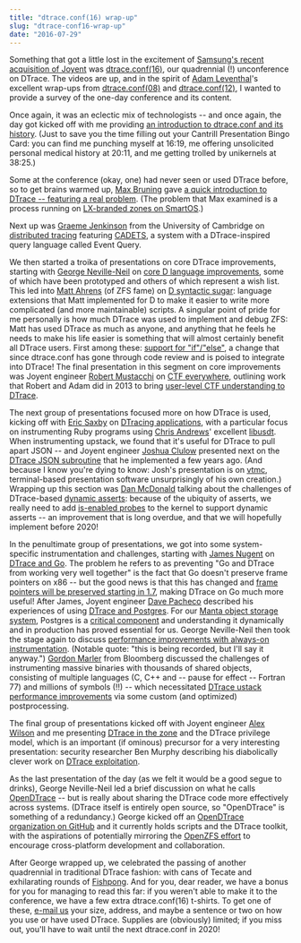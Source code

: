 ```yaml
---
title: "dtrace.conf(16) wrap-up"
slug: "dtrace-conf16-wrap-up"
date: "2016-07-29"
---
```


Something that got a little lost in the excitement of [Samsung's recent acquisition of Joyent](https://www.joyent.com/blog/samsung-acquires-joyent-a-ctos-perspective) was [dtrace.conf(16)](https://twitter.com/bcantrill/status/735539536793460736), our quadrennial (!) unconference on DTrace. The videos are up, and in the spirit of [Adam Leventhal](http://dtrace.org/blogs/ahl/)'s excellent wrap-ups from [dtrace.conf(08)](http://dtrace.org/blogs/ahl/2008/05/05/dtrace-conf-post-post-mortem/) and [dtrace.conf(12)](http://dtrace.org/blogs/ahl/2012/04/09/dtrace-conf12-wrap-up/), I wanted to provide a survey of the one-day conference and its content.

Once again, it was an eclectic mix of technologists -- and once again, the day got kicked off with me providing [an introduction to dtrace.conf and its history](https://www.joyent.com/about/events/2016/dtrace-conf/videos/introduction). (Just to save you the time filling out your Cantrill Presentation Bingo Card: you can find me punching myself at 16:19, me offering unsolicited personal medical history at 20:11, and me getting trolled by unikernels at 38:25.)

Some at the conference (okay, one) had never seen or used DTrace before, so to get brains warmed up, [Max Bruning](https://twitter.com/mrbruning) gave [a quick introduction to DTrace -- featuring a real problem](https://www.joyent.com/about/events/2016/dtrace-conf/videos/useful-dtrace-info). (The problem that Max examined is a process running on [LX-branded zones on SmartOS](https://www.youtube.com/watch?v=lnesNFulpPE).)

Next up was [Graeme Jenkinson](http://www.cl.cam.ac.uk/~gcj21/) from the University of Cambridge on [distributed tracing](https://www.joyent.com/about/events/2016/dtrace-conf/videos/distributed-dtrace) featuring [CADETS](http://www.cl.cam.ac.uk/research/security/cadets/), a system with a DTrace-inspired query language called Event Query.

We then started a troika of presentations on core DTrace improvements, starting with [George Neville-Neil](https://www.linkedin.com/in/george-neville-neil-94a5679) on [core D language improvements](https://www.joyent.com/about/events/2016/dtrace-conf/videos/d-language-improvements), some of which have been prototyped and others of which represent a wish list. This led into [Matt Ahrens](http://open-zfs.org/wiki/User:Mahrens) (of ZFS fame) on [D syntactic sugar](https://www.joyent.com/about/events/2016/dtrace-conf/videos/d-syntactic-sugar): language extensions that Matt implemented for D to make it easier to write more complicated (and more maintainable) scripts. A singular point of pride for me personally is how much DTrace was used to implement and debug ZFS: Matt has used DTrace as much as anyone, and anything that he feels he needs to make his life easier is something that will almost certainly benefit all DTrace users. First among these: [support for "if"/"else"](https://www.illumos.org/issues/7085), a change that since dtrace.conf has gone through code review and is poised to integrate into DTrace! The final presentation in this segment on core improvements was Joyent engineer [Robert Mustacchi](https://twitter.com/rmustacc) on [CTF everywhere](https://www.joyent.com/about/events/2016/dtrace-conf/videos/ctf-everywhere), outlining work that Robert and Adam did in 2013 to bring [user-level CTF understanding to DTrace](http://dtrace.org/blogs/rm/2013/11/14/userland-ctf-in-dtrace/).

The next group of presentations focused more on how DTrace is used, kicking off with [Eric Saxby](https://twitter.com/ecdysone) on [DTracing applications](https://www.joyent.com/about/events/2016/dtrace-conf/videos/dtracing-apps), with a particular focus on instrumenting Ruby programs using [Chris Andrews](http://chrisa.github.io/)' excellent [libusdt](https://github.com/chrisa/libusdt). When instrumenting upstack, we found that it's useful for DTrace to pull apart JSON -- and Joyent engineer [Joshua Clulow](https://github.com/jclulow) presented next on the [DTrace JSON subroutine](https://www.joyent.com/about/events/2016/dtrace-conf/videos/dtrace-json-subroutine) that he implemented a few years ago. (And because I know you're dying to know: Josh's presentation is on [vtmc](https://github.com/jclulow/vtmc), terminal-based presentation software unsurprisingly of his own creation.) Wrapping up this section was [Dan McDonald](https://github.com/danmcd) talking about the challenges of DTrace-based [dynamic asserts](https://www.joyent.com/about/events/2016/dtrace-conf/videos/dynamic-asserts): because of the ubiquity of asserts, we really need to add [is-enabled probes](http://dtrace.org/blogs/ahl/2006/05/08/user-land-tracing-gets-better-and-better/) to the kernel to support dynamic asserts -- an improvement that is long overdue, and that we will hopefully implement before 2020!

In the penultimate group of presentations, we got into some system-specific instrumentation and challenges, starting with [James Nugent](https://twitter.com/jen20) on [DTrace and Go](https://www.joyent.com/about/events/2016/dtrace-conf/videos/dtrace-and-go). The problem he refers to as preventing "Go and DTrace from working very well together" is the fact that Go doesn't preserve frame pointers on x86 -- but the good news is that this has changed and [frame pointers will be preserved starting in 1.7](https://twitter.com/davecheney/status/735997272882712577), making DTrace on Go much more useful! After James, Joyent engineer [Dave Pacheco](https://twitter.com/dapsays) described his experiences of using [DTrace and Postgres](https://www.joyent.com/about/events/2016/dtrace-conf/videos/dtrace-and-postgres). For our [Manta object storage system](https://github.com/joyent/manta), Postgres is a [critical component](https://www.joyent.com/blog/manta-postmortem-7-27-2015) and understanding it dynamically and in production has proved essential for us. George Neville-Neil then took the stage again to discuss [performance improvements with always-on instrumentation](https://www.joyent.com/about/events/2016/dtrace-conf/videos/dtrace-performance-improvements-with-always-on-instrumentation). (Notable quote: "this is being recorded, but I'll say it anyway.") [Gordon Marler](https://www.linkedin.com/in/gordonmarler) from Bloomberg discussed the challenges of instrumenting massive binaries with thousands of shared objects, consisting of multiple languages (C, C++ and -- pause for effect -- Fortran 77) and millions of symbols (!!) -- which necessitated [DTrace ustack performance improvements](https://www.joyent.com/about/events/2016/dtrace-conf/videos/dtrace-ustack-performance-improvements) via some custom (and optimized) postprocessing.

The final group of presentations kicked off with Joyent engineer [Alex Wilson](https://github.com/arekinath) and me presenting [DTrace in the zone](https://www.joyent.com/about/events/2016/dtrace-conf/videos/dtrace-in-the-zone) and the DTrace privilege model, which is an important (if ominous) precursor for a very interesting presentation: security researcher Ben Murphy describing his diabolically clever work on [DTrace exploitation](https://www.joyent.com/about/events/2016/dtrace-conf/videos/dtrace-exploitation).

As the last presentation of the day (as we felt it would be a good segue to drinks), George Neville-Neil led a brief discussion on what he calls [OpenDTrace](https://www.joyent.com/about/events/2016/dtrace-conf/videos/opendtrace-a-modest-proposal) -- but is really about sharing the DTrace code more effectively across systems. (DTrace itself is entirely open source, so "OpenDTrace" is something of a redundancy.) George kicked off an [OpenDTrace organization on GitHub](https://github.com/opendtrace) and it currently holds scripts and the DTrace toolkit, with the aspirations of potentially mirroring the [OpenZFS effort](http://open-zfs.org/wiki/Main_Page) to encourage cross-platform development and collaboration.

After George wrapped up, we celebrated the passing of another quadrennial in traditional DTrace fashion: with cans of Tecate and exhilarating rounds of [Fishpong](https://github.com/fishpong/docs/wiki/Primer). And for you, dear reader, we have a bonus for you for managing to read this far: if you weren't able to make it to the conference, we have a few extra dtrace.conf(16) t-shirts. To get one of these, [e-mail us](mailto:marketing@joyent.com?Subject=dtrace.conf(16)%20t-shirt) your size, address, and maybe a sentence or two on how you use or have used DTrace. Supplies are (obviously) limited; if you miss out, you'll have to wait until the next dtrace.conf in 2020!
